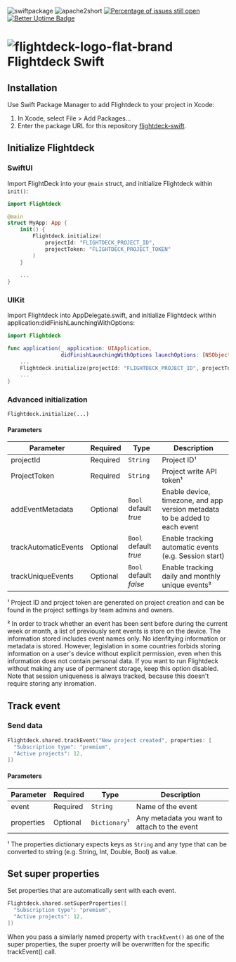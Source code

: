 ![swiftpackage](https://user-images.githubusercontent.com/3425455/214008601-483a2a45-3226-4324-8f96-373b64dccf6e.svg)
 ![apache2short](https://user-images.githubusercontent.com/3425455/214007387-ced3e898-63e7-4c66-bc08-e113be00e3c3.svg) [![Percentage of issues still open](http://isitmaintained.com/badge/open/Flightdeck/flightdeck-swift.svg)](http://isitmaintained.com/project/Flightdeck/flightdeck-swift "Percentage of issues still open") [![Better Uptime Badge](https://betteruptime.com/status-badges/v1/monitor/lmrx.svg)](https://betteruptime.com/?utm_source=status_badge)




# ![flightdeck-logo-flat-brand](https://user-images.githubusercontent.com/3425455/212749718-85e425da-1e17-4c80-8dc0-c7db3b04490c.svg) Flightdeck Swift

## Installation
Use Swift Package Manager to add Flightdeck to your project in Xcode:
1. In Xcode, select File > Add Packages...
2. Enter the package URL for this repository [flightdeck-swift](https://github.com/Flightdeck/flightdeck-swift/).

## Initialize Flightdeck

### SwiftUI
Import FlightDeck into your `@main` struct, and initialize Flightdeck within `init()`:
```swift
import Flightdeck

@main
struct MyApp: App {
    init() {
        Flightdeck.initialize(
            projectId: "FLIGHTDECK_PROJECT_ID",
            projectToken: "FLIGHTDECK_PROJECT_TOKEN"
        )
    }
    
    ...
}
```


### UIKit
Import Flightdeck into AppDelegate.swift, and initialize Flightdeck within application:didFinishLaunchingWithOptions:
```swift
import Flightdeck

func application(_ application: UIApplication,
                 didFinishLaunchingWithOptions launchOptions: [NSObject: AnyObject]?) -> Bool {
    ...
    Flightdeck.initialize(projectId: "FLIGHTDECK_PROJECT_ID", projectToken: "FLIGHTDECK_PROJECT_TOKEN")
    ...
}
```


### Advanced initialization
`Flightdeck.initialize(...)`

#### Parameters

| Parameter             | Required      | Type                    | Description                                                                 |
| --------------------- | ------------- | ----------------------- | --------------------------------------------------------------------------- |
| projectId             | Required      | `String`                | Project ID¹                                                                 |
| ProjectToken          | Required      | `String`                | Project write API token¹                                                    |
| addEventMetadata      | Optional      | `Bool` default *true*   | Enable device, timezone, and app version metadata to be added to each event |
| trackAutomaticEvents  | Optional      | `Bool` default *true*   | Enable tracking automatic events (e.g. Session start)                       |
| trackUniqueEvents     | Optional      | `Bool` default *false*  | Enable tracking daily and monthly unique events²                            |

¹ Project ID and project token are generated on project creation and can be found in the project settings by team admins and owners.

² In order to track whether an event has been sent before during the current week or month, a list of previously sent events is store on the device. The information stored includes event names only. No idenfitying information or metadata is stored. However, legislation in some countries forbids storing information on a user's device without explicit permission, even when this information does not contain personal data. If you want to run Flightdeck without making any use of permanent storage, keep this option disabled. Note that session uniqueness is always tracked, because this doesn't require storing any inromation.

## Track event

### Send data

```swift
Flightdeck.shared.trackEvent("New project created", properties: [
  "Subscription type": "premium",
  "Active projects": 12,
])
```

#### Parameters

| Parameter  | Required   | Type          | Description                                   |
| ---------- | ---------- | ------------- | --------------------------------------------- |
| event      | Required   | `String`      | Name of the event                             |
| properties | Optional   | `Dictionary`¹ | Any metadata you want to attach to the event  |

¹ The properties dictionary expects keys as `String` and any type that can be converted to string (e.g. String, Int, Double, Bool) as value.


## Set super properties

Set properties that are automatically sent with each event.

```swift
Flightdeck.shared.setSuperProperties([
  "Subscription type": "premium",
  "Active projects": 12,
])
```

When you pass a similarly named property with `trackEvent()` as one of the super properties, the super proerty will be overwritten for the specific trackEvent() call.
